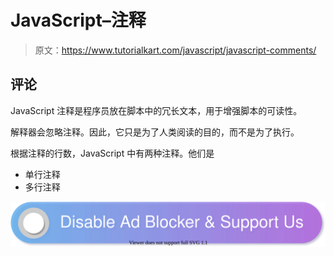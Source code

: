 # JavaScript–注释

> 原文：<https://www.tutorialkart.com/javascript/javascript-comments/>

## 评论

JavaScript 注释是程序员放在脚本中的冗长文本，用于增强脚本的可读性。

解释器会忽略注释。因此，它只是为了人类阅读的目的，而不是为了执行。

根据注释的行数，JavaScript 中有两种注释。他们是

*   单行注释
*   多行注释

[![](img/925da31b32d6bc3827932f6c8afb11bb.png)](https://www.tutorialkart.com/)